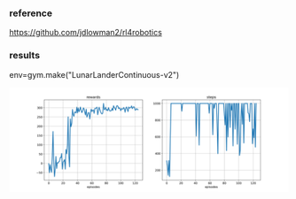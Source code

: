### reference

https://github.com/jdlowman2/rl4robotics


### results

env=gym.make("LunarLanderContinuous-v2")

![](results/results.png)
